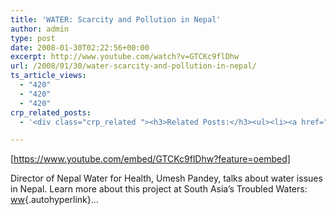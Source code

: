 ```yaml
---
title: 'WATER: Scarcity and Pollution in Nepal'
author: admin
type: post
date: 2008-01-30T02:22:56+00:00
excerpt: http://www.youtube.com/watch?v=GTCKc9flDhw
url: /2008/01/30/water-scarcity-and-pollution-in-nepal/
ts_article_views:
  - "420"
  - "420"
  - "420"
crp_related_posts:
  - '<div class="crp_related "><h3>Related Posts:</h3><ul><li><a href="https://scdhub.org/2017/12/25/wastewater-treatment-and-biosolids-management/"    ><img src="https://scdhub.org/wp-content/uploads/2017/12/wastewater-treatment-and-biosoli-150x150.jpg" alt="Wastewater treatment and Biosolids management" title="Wastewater treatment and Biosolids management" width="150" height="150" class="crp_thumb crp_featured" /><span class="crp_title">Wastewater treatment and Biosolids management</span></a></li><li><a href="https://scdhub.org/2018/01/06/household-and-neighborhood-sanitation-infrastructures-excreta-wastewater-disposal-in-developing-countries/"    ><img src="https://scdhub.org/wp-content/plugins/contextual-related-posts/default.png" alt="Household and neighborhood Sanitation Infrastructures: Excreta, wastewater disposal in developing countries" title="Household and neighborhood Sanitation Infrastructures: Excreta, wastewater disposal in developing countries" width="150" height="150" class="crp_thumb crp_default" /><span class="crp_title">Household and neighborhood Sanitation&hellip;</span></a></li><li><a href="https://scdhub.org/education/public-health/"    ><img src="https://scdhub.org/wp-content/plugins/contextual-related-posts/default.png" alt="Public Health" title="Public Health" width="150" height="150" class="crp_thumb crp_default" /><span class="crp_title">Public Health</span></a></li><li><a href="https://scdhub.org/2017/12/21/decentralised-sanitation-dewats-animation/"    ><img src="https://scdhub.org/wp-content/uploads/2017/12/Screen-Shot-2017-12-21-at-4.00.37-PM-150x150.png" alt="Decentralised Sanitation &#8211; DEWATS Animation" title="Decentralised Sanitation &#8211; DEWATS Animation" width="150" height="150" class="crp_thumb crp_featured" /><span class="crp_title">Decentralised Sanitation &#8211; DEWATS Animation</span></a></li><li><a href="https://scdhub.org/2017/08/11/kombucha-social-venture-health-beverage-company-community-success-prototype/"    ><img src="https://scdhub.org/wp-content/uploads/2017/08/kombucha-social-venture-health-beverage-company-community-success-prototype-150x150.jpg" alt="Kombucha Social Venture Health Beverage Company Community Success Prototype" title="Kombucha Social Venture Health Beverage Company Community Success Prototype" width="150" height="150" class="crp_thumb crp_featured" /><span class="crp_title">Kombucha Social Venture Health Beverage Company&hellip;</span></a></li><li><a href="https://scdhub.org/education/engineering/"    ><img src="https://scdhub.org/wp-content/plugins/contextual-related-posts/default.png" alt="Engineering" title="Engineering" width="150" height="150" class="crp_thumb crp_default" /><span class="crp_title">Engineering</span></a></li></ul><div class="crp_clear"></div></div>'

---
```

[https://www.youtube.com/embed/GTCKc9flDhw?feature=oembed] 

Director of Nepal Water for Health, Umesh Pandey, talks about water issues in Nepal. Learn more about this project at South Asia&#8217;s Troubled Waters: [ww][1]{.autohyperlink}&#8230;

 [1]: http://ww